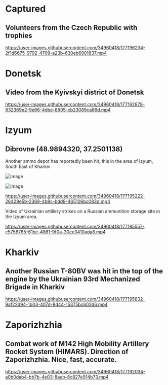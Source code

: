 
# Captured

## Volunteers from the Czech Republic with trophies

https://user-images.githubusercontent.com/34960418/177196234-2f1d6675-9792-4709-a23b-630eb6901837.mp4


# Donetsk

## Video from the Kyivskyi district of Donetsk

https://user-images.githubusercontent.com/34960418/177192878-832369e2-9e66-4dbe-8905-cb23089ca86d.mp4


# Izyum 

## Dibrovne (48.9894320, 37.2501138)

Another ammo depot has reportedly been hit, this in the area of Izyum, South East of Kharkiv

![image](https://user-images.githubusercontent.com/34960418/177195089-55ec04df-3b45-4d3a-b3cb-5e9fea76234e.png)

![image](https://user-images.githubusercontent.com/34960418/177195138-ec1554cd-0506-41c7-a9e9-e3b8314f1191.png)

https://user-images.githubusercontent.com/34960418/177195222-26429e5b-2369-4b8c-bdd9-465106bc083d.mp4

Video of Ukrainian artillery strikes on a Russian ammunition storage site in the Izyum area.

https://user-images.githubusercontent.com/34960418/177195557-c5756765-61bc-4861-9f0a-30ce3410ada8.mp4


# Kharkiv

## Another Russian T-80BV was hit in the top of the engine by the Ukrainian 93rd Mechanized Brigade in Kharkiv

https://user-images.githubusercontent.com/34960418/177195832-9af22d94-1b03-407d-8d44-15375bc602d6.mp4


# Zaporizhzhia

## Combat work of M142 High Mobility Artillery Rocket System (HIMARS). Direction of Zaporizhzhia. Nice, fast, accurate. 

https://user-images.githubusercontent.com/34960418/177192034-a0b0dab4-bb7b-4e03-8aeb-8c827e914b73.mp4

